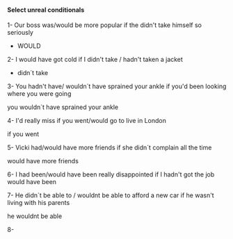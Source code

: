#### Select unreal conditionals

1- Our boss was/would be more popular if the didn't take himself so seriously

- WOULD

2- I would have got cold if I didn't take / hadn't taken a jacket

- didn´t take

3- You hadn't have/ wouldn´t have sprained your ankle if you'd been looking where you were going

you wouldn´t have sprained your ankle

4- I'd really miss if you went/would go to live in London

if you went

5- Vicki had/would have more friends if she didn´t complain all the time

would have more friends

6- I had been/would have been really disappointed if I hadn't got the job
 would have been

7- He didn´t be able to / wouldnt be able to afford a new car if he wasn't living with his
parents

he wouldnt be able

8- 



